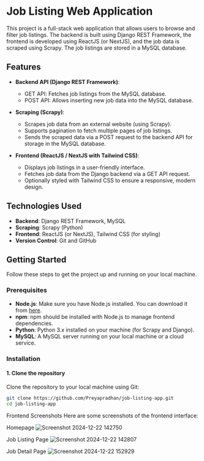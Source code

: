 # Job Listing Web Application

This project is a full-stack web application that allows users to browse and filter job listings. The backend is built using Django REST Framework, the frontend is developed using ReactJS (or NextJS), and the job data is scraped using Scrapy. The job listings are stored in a MySQL database.

## Features

- **Backend API (Django REST Framework)**:
  - GET API: Fetches job listings from the MySQL database.
  - POST API: Allows inserting new job data into the MySQL database.
  
- **Scraping (Scrapy)**:
  - Scrapes job data from an external website (using Scrapy).
  - Supports pagination to fetch multiple pages of job listings.
  - Sends the scraped data via a POST request to the backend API for storage in the MySQL database.
  
- **Frontend (ReactJS / NextJS with Tailwind CSS)**:
  - Displays job listings in a user-friendly interface.
  - Fetches job data from the Django backend via a GET API request.
  - Optionally styled with Tailwind CSS to ensure a responsive, modern design.

## Technologies Used

- **Backend**: Django REST Framework, MySQL
- **Scraping**: Scrapy (Python)
- **Frontend**: ReactJS (or NextJS), Tailwind CSS (for styling)
- **Version Control**: Git and GitHub

## Getting Started

Follow these steps to get the project up and running on your local machine.

### Prerequisites

- **Node.js**: Make sure you have Node.js installed. You can download it from [here](https://nodejs.org/).
- **npm**: npm should be installed with Node.js to manage frontend dependencies.
- **Python**: Python 3.x installed on your machine (for Scrapy and Django).
- **MySQL**: A MySQL server running on your local machine or a cloud service.

### Installation

#### 1. Clone the repository

Clone the repository to your local machine using Git:

```bash
git clone https://github.com/Preyapradhan/job-listing-app.git
cd job-listing-app
```

Frontend Screenshots
Here are some screenshots of the frontend interface:

Homepage
![Screenshot 2024-12-22 142750](https://github.com/user-attachments/assets/937012e4-3da4-4880-b8ce-86391b3b258f)



Job Listing Page
![Screenshot 2024-12-22 142807](https://github.com/user-attachments/assets/9edfaf22-fb40-4e3d-8e3d-64e2d0317934)



Job Detail Page
![Screenshot 2024-12-22 152929](https://github.com/user-attachments/assets/c30335cd-5d91-40a1-a939-60224ce80e98)
